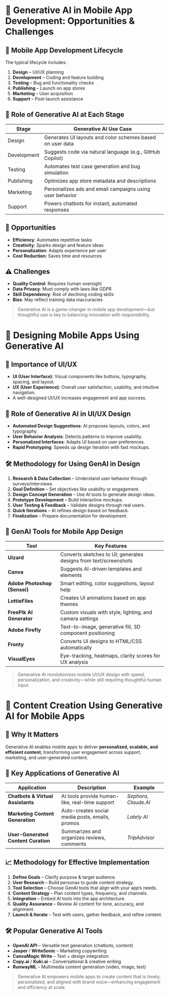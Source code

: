 # 🌟 Generative AI in Mobile App Development: Opportunities & Challenges

## 📱 Mobile App Development Lifecycle
The typical lifecycle includes:
1. **Design** – UI/UX planning
2. **Development** – Coding and feature building
3. **Testing** – Bug and functionality checks
4. **Publishing** – Launch on app stores
5. **Marketing** – User acquisition
6. **Support** – Post-launch assistance

## 🤖 Role of Generative AI at Each Stage
| Stage        | Generative AI Use Case                                      |
|--------------|-------------------------------------------------------------|
| Design       | Generates UI layouts and color schemes based on user data   |
| Development  | Suggests code via natural language (e.g., GitHub Copilot)   |
| Testing      | Automates test case generation and bug simulation           |
| Publishing   | Optimizes app store metadata and descriptions               |
| Marketing    | Personalizes ads and email campaigns using user behavior    |
| Support      | Powers chatbots for instant, automated responses            |

## 🚀 Opportunities
- **Efficiency**: Automates repetitive tasks
- **Creativity**: Sparks design and feature ideas
- **Personalization**: Adapts experience per user
- **Cost Reduction**: Saves time and resources

## ⚠️ Challenges
- **Quality Control**: Requires human oversight
- **Data Privacy**: Must comply with laws like GDPR
- **Skill Dependency**: Risk of declining coding skills
- **Bias**: May reflect training data inaccuracies

> Generative AI is a game-changer in mobile app development—but thoughtful use is key to balancing innovation with responsibility.

# 🎨 Designing Mobile Apps Using Generative AI

## 📲 Importance of UI/UX
- **UI (User Interface)**: Visual components like buttons, typography, spacing, and layout.
- **UX (User Experience)**: Overall user satisfaction, usability, and intuitive navigation.
- A well-designed UI/UX increases engagement and app success.

## 🤖 Role of Generative AI in UI/UX Design
- **Automated Design Suggestions**: AI proposes layouts, colors, and typography.
- **User Behavior Analysis**: Detects patterns to improve usability.
- **Personalized Interfaces**: Adapts UI based on user preferences.
- **Rapid Prototyping**: Speeds up design iteration with fast mockups.

## 🛠️ Methodology for Using GenAI in Design
1. **Research & Data Collection** – Understand user behavior through surveys/interviews.
2. **Goal Definition** – Set objectives like usability or engagement.
3. **Design Concept Generation** – Use AI tools to generate design ideas.
4. **Prototype Development** – Build interactive mockups.
5. **User Testing & Feedback** – Validate designs through real users.
6. **Quick Iterations** – AI refines design based on feedback.
7. **Finalization** – Prepare documentation for development.

## 🧰 GenAI Tools for Mobile App Design
| Tool | Key Features |
|------|--------------|
| **Uizard** | Converts sketches to UI; generates designs from text/screenshots |
| **Canva** | Suggests AI-driven templates and elements |
| **Adobe Photoshop (Sensei)** | Smart editing, color suggestions, layout help |
| **LottieFiles** | Creates UI animations based on app themes |
| **FreePik AI Generator** | Custom visuals with style, lighting, and camera settings |
| **Adobe Firefly** | Text-to-image, generative fill, 3D component positioning |
| **Fronty** | Converts UI designs to HTML/CSS automatically |
| **VisualEyes** | Eye-tracking, heatmaps, clarity scores for UX analysis |

> Generative AI revolutionizes mobile UI/UX design with speed, personalization, and creativity—while still requiring thoughtful human input.

# 🧠 Content Creation Using Generative AI for Mobile Apps

## 📲 Why It Matters
Generative AI enables mobile apps to deliver **personalized, scalable, and efficient content**, transforming user engagement across support, marketing, and user-generated content.

## 🤖 Key Applications of Generative AI
| Application | Description | Example |
|-------------|-------------|---------|
| **Chatbots & Virtual Assistants** | AI tools provide human-like, real-time support | *Sephora*, *Claude.AI* |
| **Marketing Content Generation** | Auto-creates social media posts, emails, promos | *Lately AI* |
| **User-Generated Content Curation** | Summarizes and organizes reviews, comments | *TripAdvisor* |

## 📈 Methodology for Effective Implementation
1. **Define Goals** – Clarify purpose & target audience.
2. **User Research** – Build personas to guide content strategy.
3. **Tool Selection** – Choose GenAI tools that align with your app’s needs.
4. **Content Strategy** – Plan content types, frequency, and channels.
5. **Integration** – Embed AI tools into the app architecture.
6. **Quality Assurance** – Review AI content for tone, accuracy, and alignment.
7. **Launch & Iterate** – Test with users, gather feedback, and refine content.

## 🛠️ Popular Generative AI Tools
- **OpenAI API** – Versatile text generation (chatbots, content)
- **Jasper** / **WriteSonic** – Marketing copywriting
- **CanvaMagic Write** – Text + design integration
- **Copy.ai** / **Kuki.ai** – Conversational & creative writing
- **RunwayML** – Multimedia content generation (video, image, text)

> Generative AI empowers mobile apps to create content that is timely, personalized, and aligned with brand voice—enhancing engagement and efficiency at scale.

